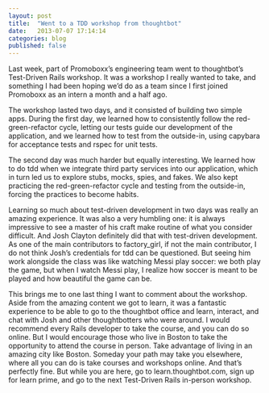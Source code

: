 ```yaml
---
layout: post
title:  "Went to a TDD workshop from thoughtbot"
date:   2013-07-07 17:14:14
categories: blog
published: false
---
```


Last week, part of Promoboxx’s engineering team went to thoughtbot’s Test-Driven Rails workshop. It was a workshop I really wanted to take, and something I had been hoping we’d do as a team since I first joined Promoboxx as an intern a month and a half ago.

The workshop lasted two days, and it consisted of building two simple apps. During the first day, we learned how to consistently follow the red-green-refactor cycle, letting our tests guide our development of the application, and we learned how to test from the outside-in, using capybara for acceptance tests and rspec for unit tests.

The second day was much harder but equally interesting. We learned how to do tdd when we integrate third party services into our application, which in turn led us to explore stubs, mocks, spies, and fakes. We also kept practicing the red-green-refactor cycle and testing from the outside-in, forcing the practices to become habits.

Learning so much about test-driven development in two days was really an amazing experience. It was also a very humbling one: it is always impressive to see a master of his craft make routine of what you consider difficult. And Josh Clayton definitely did that with test-driven development. As one of the main contributors to factory_girl, if not the main contributor, I do not think Josh’s credentials for tdd can be questioned. But seeing him work alongside the class was like watching Messi play soccer: we both play the game, but when I watch Messi play, I realize how soccer is meant to be played and how beautiful the game can be.

This brings me to one last thing I want to comment about the workshop. Aside from the amazing content we got to learn, it was a fantastic experience to be able to go to the thoughtbot office and learn, interact, and chat with Josh and other thoughtbotters who were around. I would recommend every Rails developer to take the course, and you can do so online. But I would encourage those who live in Boston to take the opportunity to attend the course in person. Take advantage of living in an amazing city like Boston. Someday your path may take you elsewhere, where all you can do is take courses and workshops online. And that’s perfectly fine. But while you are here, go to learn.thoughtbot.com, sign up for learn prime, and go to the next Test-Driven Rails in-person workshop.
